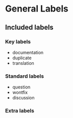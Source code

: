 # General Labels

## Included labels

### Key labels

- documentation
- duplicate
- translation

### Standard labels

- question
- wontfix
- discussion

### Extra labels